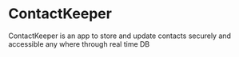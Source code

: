 # ContactKeeper
ContactKeeper is an app to store and update contacts securely and accessible any where through real time DB
